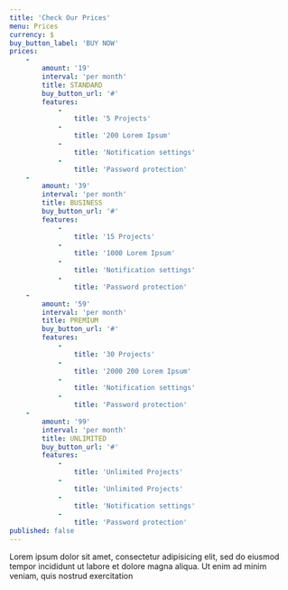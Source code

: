 ```yaml
---
title: 'Check Our Prices'
menu: Prices
currency: $
buy_button_label: 'BUY NOW'
prices:
    -
        amount: '19'
        interval: 'per month'
        title: STANDARD
        buy_button_url: '#'
        features:
            -
                title: '5 Projects'
            -
                title: '200 Lorem Ipsum'
            -
                title: 'Notification settings'
            -
                title: 'Password protection'
    -
        amount: '39'
        interval: 'per month'
        title: BUSINESS
        buy_button_url: '#'
        features:
            -
                title: '15 Projects'
            -
                title: '1000 Lorem Ipsum'
            -
                title: 'Notification settings'
            -
                title: 'Password protection'
    -
        amount: '59'
        interval: 'per month'
        title: PREMIUM
        buy_button_url: '#'
        features:
            -
                title: '30 Projects'
            -
                title: '2000 200 Lorem Ipsum'
            -
                title: 'Notification settings'
            -
                title: 'Password protection'
    -
        amount: '99'
        interval: 'per month'
        title: UNLIMITED
        buy_button_url: '#'
        features:
            -
                title: 'Unlimited Projects'
            -
                title: 'Unlimited Projects'
            -
                title: 'Notification settings'
            -
                title: 'Password protection'
published: false
---
```


Lorem ipsum dolor sit amet, consectetur adipisicing elit, sed do eiusmod tempor incididunt ut labore et
dolore magna aliqua. Ut enim ad minim veniam, quis nostrud exercitation
